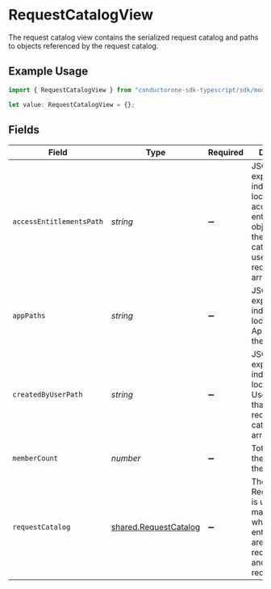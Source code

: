 # RequestCatalogView

The request catalog view contains the serialized request catalog and paths to objects referenced by the request catalog.

## Example Usage

```typescript
import { RequestCatalogView } from "conductorone-sdk-typescript/sdk/models/shared";

let value: RequestCatalogView = {};
```

## Fields

| Field                                                                                                                                          | Type                                                                                                                                           | Required                                                                                                                                       | Description                                                                                                                                    |
| ---------------------------------------------------------------------------------------------------------------------------------------------- | ---------------------------------------------------------------------------------------------------------------------------------------------- | ---------------------------------------------------------------------------------------------------------------------------------------------- | ---------------------------------------------------------------------------------------------------------------------------------------------- |
| `accessEntitlementsPath`                                                                                                                       | *string*                                                                                                                                       | :heavy_minus_sign:                                                                                                                             | JSONPATH expression indicating the location of the access entitlement objects, that the request catalog allows users to request, in the array. |
| `appPaths`                                                                                                                                     | *string*                                                                                                                                       | :heavy_minus_sign:                                                                                                                             | JSONPATH expression indicating the location of the App object in the array.                                                                    |
| `createdByUserPath`                                                                                                                            | *string*                                                                                                                                       | :heavy_minus_sign:                                                                                                                             | JSONPATH expression indicating the location of the User object, that created the request catalog, in the array.                                |
| `memberCount`                                                                                                                                  | *number*                                                                                                                                       | :heavy_minus_sign:                                                                                                                             | Total number of the members of the catalog                                                                                                     |
| `requestCatalog`                                                                                                                               | [shared.RequestCatalog](../../../sdk/models/shared/requestcatalog.md)                                                                          | :heavy_minus_sign:                                                                                                                             | The RequestCatalog is used for managing which entitlements are requestable, and who can request them.                                          |